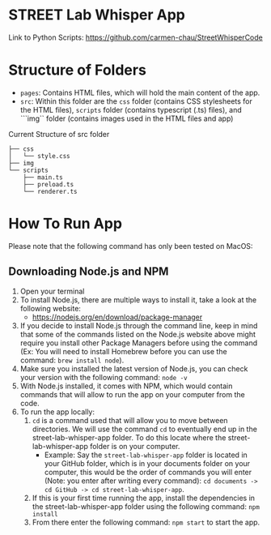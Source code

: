 # STREET Lab Whisper App

Link to Python Scripts: https://github.com/carmen-chau/StreetWhisperCode 

# Structure of Folders
- ```pages```: Contains HTML files, which will hold the main content of the app. 
- ```src```: Within this folder are the ```css``` folder (contains CSS stylesheets for the HTML files), ```scripts``` folder (contains typescript (.ts) files), and ```img`` folder (contains images used in the HTML files and app)

Current Structure of src folder
```
├── css
│   └── style.css
├── img
└── scripts
    ├── main.ts
    ├── preload.ts
    └── renderer.ts
```

# How To Run App
Please note that the following command has only been tested on MacOS:

## Downloading Node.js and NPM
1. Open your terminal 
2. To install Node.js, there are multiple ways to install it, take a look at the following website: 
    - https://nodejs.org/en/download/package-manager 
3. If you decide to install Node.js through the command line, keep in mind that some of the commands listed on the Node.js website above might require you install other Package Managers before using the command (Ex: You will need to install Homebrew before you can use the command: ```brew install node```). 
4. Make sure you installed the latest version of Node.js, you can check your version with the following command: ```node -v```
5. With Node.js installed, it comes with NPM, which would contain commands that will allow to run the app on your computer from the code. 
6. To run the app locally: 
    1. ```cd``` is a command used that will allow you to move between directories. We will use the command ```cd``` to eventually end up in the street-lab-whisper-app folder. To do this locate where the street-lab-whisper-app folder is on your computer. 
        - Example: Say the ```street-lab-whisper-app``` folder is located in your GitHub folder, which is in your documents folder on your computer, this would be the order of commands you will enter (Note: you enter after writing every command): ```cd documents -> cd GitHub -> cd street-lab-whisper-app```.
    2. If this is your first time running the app, install the dependencies in the street-lab-whisper-app folder using the following command: ``npm install``
    3. From there enter the following command: ```npm start``` to start the app.
